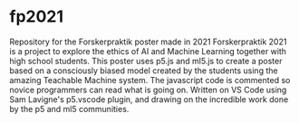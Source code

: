 # fp2021
Repository for the Forskerpraktik poster made in 2021
Forskerpraktik 2021 is a project to explore the ethics of AI and Machine Learning together with high school students.
This poster uses p5.js and ml5.js to create a poster based on a consciously biased model created by the students using the amazing Teachable Machine system.
The javascript code is commented so novice programmers can read what is going on.
Written on VS Code using Sam Lavigne's p5.vscode plugin, and drawing on the incredible work done by the p5 and ml5 communities.
